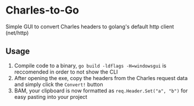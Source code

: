 # Charles-to-Go
Simple GUI to convert Charles headers to golang's default http client (net/http)

## Usage
1. Compile code to a binary, `go build -ldflags -H=windowsgui` is reccomended in order to not show the CLI
2. After opening the exe, copy the headers from the Charles request data and simply click the `Convert!` button
3. BAM, your clipboard is now formatted as `req.Header.Set("a", "b")` for easy pasting into your project
